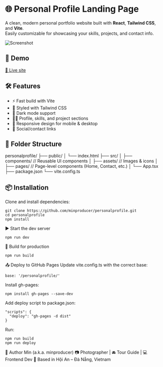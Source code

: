 # 🌐 Personal Profile Landing Page

A clean, modern personal portfolio website built with **React**, **Tailwind CSS**, and **Vite**.  
Easily customizable for showcasing your skills, projects, and contact info.

![Screenshot](https://github.com/minproducer/personalprofile/assets/preview.jpg)

## 🚀 Demo

[🔗 Live site](https://minproducer.github.io/personalprofile/)

## 🛠️ Features

- ⚡ Fast build with Vite
- 🎨 Styled with Tailwind CSS
- 🌙 Dark mode support
- 🧑‍💼 Profile, skills, and project sections
- 📱 Responsive design for mobile & desktop
- 🔗 Social/contact links

## 📁 Folder Structure

personalprofile/
├── public/
│ └── index.html
├── src/
│ ├── components/ // Reusable UI components
│ ├── assets/ // Images & icons
│ ├── pages/ // Page-level components (Home, Contact, etc.)
│ └── App.tsx
├── package.json
└── vite.config.ts

## 📦 Installation

Clone and install dependencies:

```
git clone https://github.com/minproducer/personalprofile.git
cd personalprofile
npm install
```

▶️ Start the dev server
``` 
npm run dev
```

🔨 Build for production
```
npm run build
```

📤 Deploy to GitHub Pages
Update vite.config.ts with the correct base:
```
base: '/personalprofile/'
```

Install gh-pages:
```
npm install gh-pages --save-dev
```
Add deploy script to package.json:
```
"scripts": {
  "deploy": "gh-pages -d dist"
}
```
Run:
```
npm run build
npm run deploy
```
🧑 Author
Min (a.k.a. minproducer)
📷 Photographer | 🚘 Tour Guide | 💻 Frontend Dev
📍 Based in Hội An – Đà Nẵng, Vietnam

